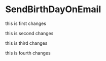 # SendBirthDayOnEmail

this is first changes

this is second changes

this is third changes

this is fourth changes
